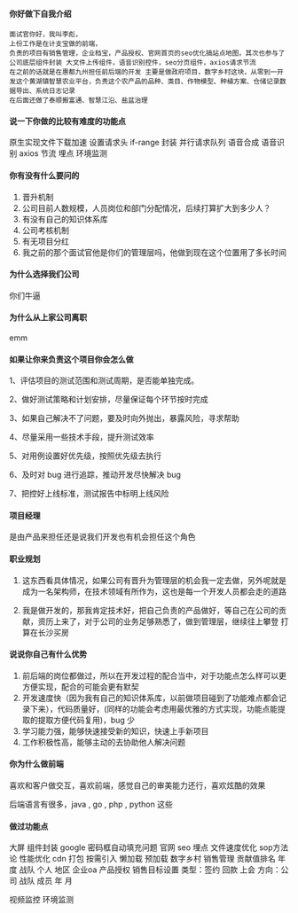 #### 你好做下自我介绍
```
面试官你好，我叫李彪，
上份工作是在计支宝做的前端，
负责的项目有销售管理，企业档宝，产品授权、官网首页的seo优化搞站点地图，其次也参与了公司底层组件封装 大文件上传组件，语音识别控件，seo分页组件，axios请求节流
在之前的话就是在惠都九州担任前后端的开发 主要是做政府项目，数字乡村这块，从零到一开发这个黄湖镇智慧农业平台，负责这个农产品的品种、类目、作物模型、种植方案、仓储记录数据导出、系统日志记录
在后面还做了泰顺搬富通、智慧江沿、盐盆治理
```

#### 说一下你做的比较有难度的功能点
原生实现文件下载加速 设置请求头 if-range 封装 并行请求队列 
语音合成 语音识别
axios 节流
埋点
环境监测

#### 你有没有什么要问的

1. 晋升机制
2. 公司目前人数规模，人员岗位和部门分配情况，后续打算扩大到多少人？
3. 有没有自己的知识体系库
4. 公司考核机制
5. 有无项目分红
6. 我之前的那个面试官他是你们的管理层吗，他做到现在这个位置用了多长时间

#### 为什么选择我们公司
你们牛逼

#### 为什么从上家公司离职
emm

#### 如果让你来负责这个项目你会怎么做
1、评估项目的测试范围和测试周期，是否能单独完成。

2、做好测试策略和计划安排，尽量保证每个环节按时完成

3、如果自己解决不了问题，要及时向外抛出，暴露风险，寻求帮助

4、尽量采用一些技术手段，提升测试效率

5、对用例设置好优先级，按照优先级去执行

6、及时对 bug 进行追踪，推动开发尽快解决 bug

7、把控好上线标准，测试报告中标明上线风险

#### 项目经理

是由产品来担任还是说我们开发也有机会担任这个角色

#### 职业规划

1. 这东西看具体情况，如果公司有晋升为管理层的机会我一定去做，另外呢就是成为一名架构师，在技术领域有所作为，这也是每一个开发人员都会走的道路

2. 我是做开发的，那我肯定技术好，把自己负责的产品做好，等自己在公司的贡献，资历上来了，对于公司的业务足够熟悉了，做到管理层，继续往上攀登
打算在长沙买房

#### 说说你自己有什么优势

1. 前后端的岗位都做过，所以在开发过程的配合当中，对于功能点怎么样可以更方便实现，配合的可能会更有默契
2. 开发速度快（因为我有自己的知识体系库，以前做项目碰到了功能难点都会记录下来），代码质量好，(同样的功能会考虑用最优雅的方式实现，功能点能提取的提取方便代码复用)，bug 少
3. 学习能力强，能够快速接受新的知识，快速上手新项目
4. 工作积极性高，能够主动的去协助他人解决问题

#### 你为什么做前端

喜欢和客户做交互，喜欢前端，感觉自己的审美能力还行，喜欢炫酷的效果

后端语言有很多，java , go , php , python 这些

#### 做过功能点
大屏
组件封装 google 密码框自动填充问题
官网 seo 埋点
文件速度优化
sop方法论
性能优化 cdn 打包 按需引入 懒加载 预加载
数字乡村
销售管理 贡献值排名 年度 战队 个人 地区
企业oa
产品授权
销售目标设置 类型：签约 回款 上会 方向：公司 战队 成员  年 月

视频监控
环境监测